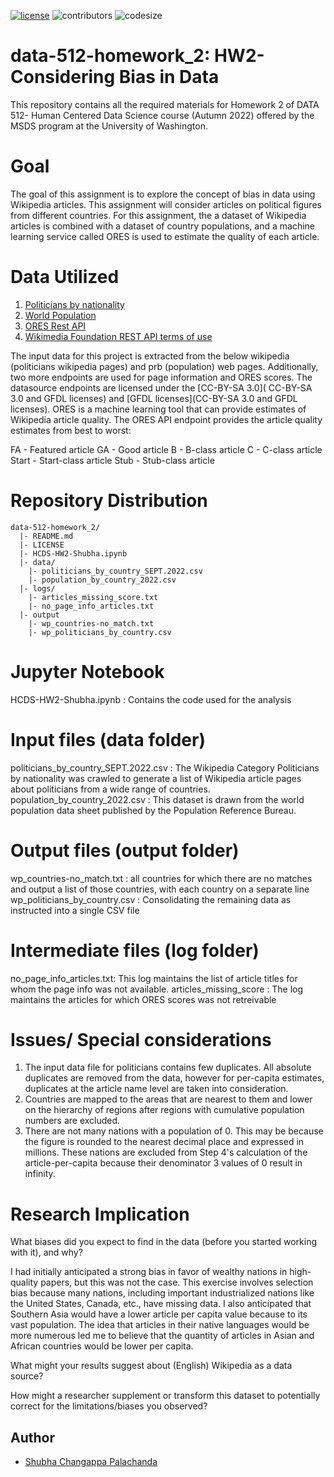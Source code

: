 [![license](https://img.shields.io/github/license/DAVFoundation/captain-n3m0.svg?style=flat-square)](https://github.com/DAVFoundation/captain-n3m0/blob/master/LICENSE)
![contributors](https://img.shields.io/github/contributors/shubha8196/data-512-homework_1.svg) ![codesize](https://img.shields.io/github/languages/code-size/shubha8196/data-512-homework_1.svg)

# data-512-homework_2: HW2- Considering Bias in Data
This repository contains all the required materials for Homework 2 of DATA 512- Human Centered Data Science course (Autumn 2022) offered by the MSDS program at the University of Washington.

# Goal
The goal of this assignment is to explore the concept of bias in data using Wikipedia articles. This assignment will consider articles on political figures from different countries. For this assignment, the a dataset of Wikipedia articles is combined with a dataset of country populations, and a machine learning service called ORES is used to estimate the quality of each article.

# Data Utilized

1. [Politicians by nationality](https://en.wikipedia.org/wiki/Category:Politicians_by_nationality)
2. [World Population](https://www.prb.org/international/indicator/population/table)
3. [ORES Rest API](https://www.mediawiki.org/wiki/ORES)
4. [Wikimedia Foundation REST API terms of use](https://www.mediawiki.org/wiki/Wikimedia_REST_API#Terms_and_conditions)

The input data for this project is extracted from the below wikipedia (politicians wikipedia pages) and prb (population) web pages. Additionally, two more endpoints are used for page information and ORES scores. The datasource endpoints are licensed under the [CC-BY-SA 3.0]( CC-BY-SA 3.0 and GFDL licenses) and [GFDL licenses](CC-BY-SA 3.0 and GFDL licenses). ORES is a machine learning tool that can provide estimates of Wikipedia article quality. The ORES API endpoint provides the article quality estimates from best to worst:

FA - Featured article
GA - Good article
B - B-class article
C - C-class article
Start - Start-class article
Stub - Stub-class article

# Repository Distribution

```
data-512-homework_2/
  |- README.md
  |- LICENSE
  |- HCDS-HW2-Shubha.ipynb
  |- data/
    |- politicians_by_country_SEPT.2022.csv
    |- population_by_country_2022.csv
  |- logs/
    |- articles_missing_score.txt
    |- no_page_info_articles.txt
  |- output
    |- wp_countries-no_match.txt
    |- wp_politicians_by_country.csv
```

# Jupyter Notebook
HCDS-HW2-Shubha.ipynb : Contains the code used for the analysis

# Input files (data folder)
politicians_by_country_SEPT.2022.csv : The Wikipedia Category Politicians by nationality was crawled to generate a list of Wikipedia article pages about politicians from a wide range of countries.
population_by_country_2022.csv : This dataset is drawn from the world population data sheet published by the Population Reference Bureau.

# Output files (output folder)
wp_countries-no_match.txt : all countries for which there are no matches and output a list of those countries, with each country on a separate line
wp_politicians_by_country.csv : Consolidating the remaining data as instructed into a single CSV file

# Intermediate files (log folder)

no_page_info_articles.txt: This log maintains the list of article titles for whom the page info was not available.
articles_missing_score : The log maintains the articles for which ORES scores was not retreivable


# Issues/ Special considerations

1. The input data file for politicians contains few duplicates. All absolute duplicates are removed from the data, however for per-capita estimates, duplicates at the article name level are taken into consideration.
2. Countries are mapped to the areas that are nearest to them and lower on the hierarchy of regions after regions with cumulative population numbers are excluded.
3. There are not many nations with a population of 0. This may be because the figure is rounded to the nearest decimal place and expressed in millions. These nations are excluded from Step 4's calculation of the article-per-capita because their denominator 3 values of 0 result in infinity.


# Research Implication

What biases did you expect to find in the data (before you started working with it), and why?

I had initially anticipated a strong bias in favor of wealthy nations in high-quality papers, but this was not the case. This exercise involves selection bias because many nations, including important industrialized nations like the United States, Canada, etc., have missing data. I also anticipated that Southern Asia would have a lower article per capita value because to its vast population. The idea that articles in their native languages would be more numerous led me to believe that the quantity of articles in Asian and African countries would be lower per capita.

What might your results suggest about (English) Wikipedia as a data source?



How might a researcher supplement or transform this dataset to potentially correct for the limitations/biases you observed?



## Author
- [Shubha Changappa Palachanda](https://github.com/shubha8196)
